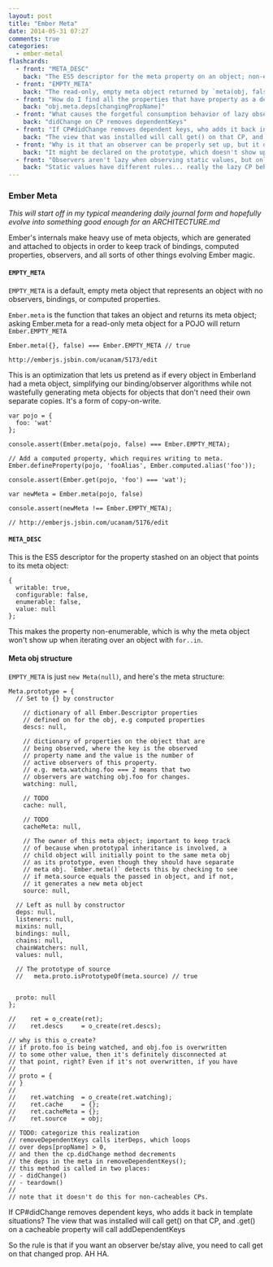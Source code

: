 ```yaml
---
layout: post
title: "Ember Meta"
date: 2014-05-31 07:27
comments: true
categories: 
  - ember-metal
flashcards:
  - front: "META_DESC"
    back: "The ES5 descriptor for the meta property on an object; non-enumerable and non-configurable"
  - front: "EMPTY_META"
    back: "The read-only, empty meta object returned by `meta(obj, false)` when obj has no meta already"
  - front: "How do I find all the properties that have property as a dep key?"
    back: "obj.meta.deps[changingPropName]"
  - front: "What causes the forgetful consumption behavior of lazy observers?"
    back: "didChange on CP removes dependentKeys"
  - front: "If CP#didChange removes dependent keys, who adds it back in template situations?"
    back: "The view that was installed will call get() on that CP, and .get() on a cacheable property will call addDependentKeys"
  - front: "Why is it that an observer can be properly set up, but it doesn't look like it when you inspect the containing object?"
    back: "It might be declared on the prototype, which doesn't show up in Chrome by default. defineProperty on the obj itself would reveal `listeners`, but rest assured in the prototype, it exists"
  - front: "Observers aren't lazy when observing static values, but only CPs... why?"
    back: "Static values have different rules... really the lazy CP behavior kicks in when you have Observer -> CP -> Depkey and nothing has consumed to CP, hence when the depkey changes, no change event fires unless someone has consumed cp"
---
```


### Ember Meta

_This will start off in my typical meandering daily journal form and
hopefully evolve into something good enough for an ARCHITECTURE.md_

Ember's internals make heavy use of meta objects, which are generated
and attached to objects in order to keep track of bindings, computed
properties, observers, and all sorts of other things evolving Ember magic.

#### `EMPTY_META`

`EMPTY_META` is a default, empty meta object that represents an object
with no observers, bindings, or computed properties.

`Ember.meta` is the function that takes an object and returns its meta
object; asking Ember.meta for a read-only meta object for a POJO
will return `Ember.EMPTY_META`

    Ember.meta({}, false) === Ember.EMPTY_META // true

    http://emberjs.jsbin.com/ucanam/5173/edit

This is an optimization that lets us pretend as if every object in
Emberland had a meta object, simplifying our binding/observer algorithms
while not wastefully generating meta objects for objects that don't need
their own separate copies. It's a form of copy-on-write. 

    var pojo = {
      foo: 'wat'
    };

    console.assert(Ember.meta(pojo, false) === Ember.EMPTY_META);

    // Add a computed property, which requires writing to meta.
    Ember.defineProperty(pojo, 'fooAlias', Ember.computed.alias('foo'));

    console.assert(Ember.get(pojo, 'foo') === 'wat');

    var newMeta = Ember.meta(pojo, false)

    console.assert(newMeta !== Ember.EMPTY_META);

    // http://emberjs.jsbin.com/ucanam/5176/edit

#### `META_DESC`

This is the ES5 descriptor for the property stashed on an object that
points to its meta object:

    {
      writable: true,
      configurable: false,
      enumerable: false,
      value: null
    };

This makes the property non-enumerable, which is why the meta object
won't show up when iterating over an object with `for..in`.

#### Meta obj structure

`EMPTY_META` is just `new Meta(null)`, and here's the meta structure:

    Meta.prototype = {
      // Set to {} by constructor

        // dictionary of all Ember.Descriptor properties
        // defined on for the obj, e.g computed properties
        descs: null,    

        // dictionary of properties on the object that are
        // being observed, where the key is the observed
        // property name and the value is the number of
        // active observers of this property.
        // e.g. meta.watching.foo === 2 means that two
        // observers are watching obj.foo for changes.
        watching: null,

        // TODO
        cache: null,

        // TODO
        cacheMeta: null,

        // The owner of this meta object; important to keep track
        // of because when prototypal inheritance is involved, a
        // child object will initially point to the same meta obj
        // as its prototype, even though they should have separate
        // meta obj. `Ember.meta()` detects this by checking to see
        // if meta.source equals the passed in object, and if not,
        // it generates a new meta object
        source: null,

      // Left as null by constructor
      deps: null,
      listeners: null,
      mixins: null,
      bindings: null,
      chains: null,
      chainWatchers: null,
      values: null,

      // The prototype of source
      //   meta.proto.isPrototypeOf(meta.source) // true


      proto: null
    };

    //    ret = o_create(ret);
    //    ret.descs     = o_create(ret.descs);

    // why is this o_create? 
    // if proto.foo is being watched, and obj.foo is overwritten
    // to some other value, then it's definitely disconnected at
    // that point, right? Even if it's not overwritten, if you have
    // 
    // proto = {
    // }
    // 
    //    ret.watching  = o_create(ret.watching);
    //    ret.cache     = {};
    //    ret.cacheMeta = {};
    //    ret.source    = obj;

    // TODO: categorize this realization
    // removeDependentKeys calls iterDeps, which loops
    // over deps[propName] > 0,
    // and then the cp.didChange method decrements
    // the deps in the meta in removeDependentKeys();
    // this method is called in two places:
    // - didChange()
    // - teardown()
    // 
    // note that it doesn't do this for non-cacheables CPs.

If CP#didChange removes dependent keys, who adds it back in template situations?
The view that was installed will call get() on that CP, and .get() on a cacheable property will call addDependentKeys


So the rule is that if you want an observer be/stay alive, you need to
call get on that changed prop. AH HA.


